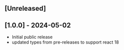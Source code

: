 ## [Unreleased]

## [1.0.0] - 2024-05-02
- Initial public release
- updated types from pre-releases to support react 18